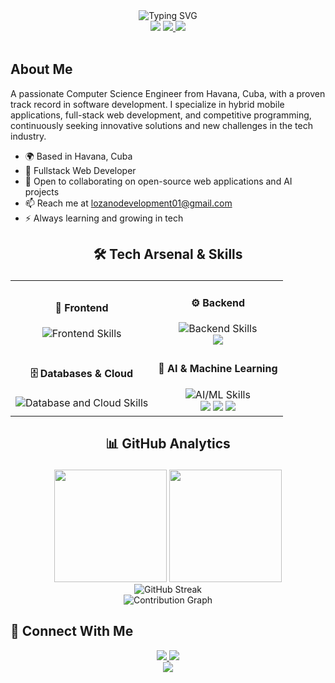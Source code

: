 <div align="center">
  <img src="https://readme-typing-svg.demolab.com?font=Fira+Code&weight=600&size=28&duration=4000&pause=1000&color=FF4949&center=true&vCenter=true&random=false&width=435&lines=Hi%2C+I'm+Daniel+Lozano+%F0%9F%91%8B;Fullstack+Developer;AI+Enthusiast" alt="Typing SVG" />
</div>

<div align="center">
  <img src="https://img.shields.io/badge/Based_in-Havana,_Cuba-FF4949?style=for-the-badge&logo=google-maps&logoColor=white" />
  <a href="mailto:lozanodevelopment01@gmail.com">
    <img src="https://img.shields.io/badge/Contact_Me-Email-FF4949?style=for-the-badge&logo=gmail&logoColor=white" />
  </a>
  <a href="https://github.com/daniellg01">
    <img src="https://img.shields.io/github/followers/daniellg01?logo=github&style=for-the-badge&color=FF4949&labelColor=1c1917" />
  </a>
</div>

<br/>

## About Me

A passionate Computer Science Engineer from Havana, Cuba, with a proven track record in software development. I specialize in hybrid mobile applications, full-stack web development, and competitive programming, continuously seeking innovative solutions and new challenges in the tech industry.

- 🌍 Based in Havana, Cuba
- 💼 Fullstack Web Developer
- 🤝 Open to collaborating on open-source web applications and AI projects
- 📫 Reach me at [lozanodevelopment01@gmail.com](mailto:lozanodevelopment01@gmail.com)
- ⚡ Always learning and growing in tech

## <p align="center">🛠️ Tech Arsenal & Skills</p>
<div align="center">

<table width="100%">
  <tr>
    <td align="center">
      <h4>🎨 Frontend</h4>
      <img src="https://skillicons.dev/icons?i=react,angular,vue,ts,js,html,css,tailwind,sass&perline=5&theme=dark" alt="Frontend Skills"/>
    </td>
    <td align="center">
      <h4>⚙️ Backend</h4>
      <img src="https://skillicons.dev/icons?i=nodejs,express,php,laravel,python&perline=5&theme=dark" alt="Backend Skills"/>
      <br>
      <img src="https://img.shields.io/badge/SugarCRM-E61718?style=for-the-badge&logo=sugarcrm&logoColor=white&theme=dark" />
    </td>
  </tr>
  <tr>
    <td align="center">
      <h4>🗄️ Databases & Cloud</h4>
      <img src="https://skillicons.dev/icons?i=mysql,postgres,mongodb,firebase,gcp,docker,redis&perline=4&theme=dark" alt="Database and Cloud Skills"/>
    </td>
    <td align="center">
      <h4>🤖 AI & Machine Learning</h4>
      <img src="https://skillicons.dev/icons?i=tensorflow,pytorch,opencv&perline=3&theme=dark" alt="AI/ML Skills"/>
      <br>
      <img src="https://img.shields.io/badge/Scikit_Learn-F7931E?style=for-the-badge&logo=scikit-learn&logoColor=white&theme=dark" />
      <img src="https://img.shields.io/badge/Pandas-150458?style=for-the-badge&logo=pandas&logoColor=white&theme=dark" />
      <img src="https://img.shields.io/badge/NumPy-013243?style=for-the-badge&logo=numpy&logoColor=white&theme=dark" />
    </td>
  </tr>
</table>

</div>

## <p align="center">📊 GitHub Analytics</p>
<div align="center">
  <img height="180em" src="https://github-readme-stats.vercel.app/api?username=daniellg01&show_icons=true&theme=tokyonight&include_all_commits=true&count_private=true&hide_border=true&bg_color=1A1B27&title_color=00BFFF&icon_color=00BFFF&text_color=c9d1d9"/>
  <img height="180em" src="https://github-readme-stats.vercel.app/api/top-langs/?username=daniellg01&layout=compact&langs_count=8&theme=tokyonight&hide_border=true&bg_color=1A1B27&title_color=00BFFF&text_color=c9d1d9"/>
</div>
<div align="center">
  <img src="https://github-readme-streak-stats.herokuapp.com/?user=daniellg01&theme=tokyonight&hide_border=true&background=1A1B27&stroke=00BFFF&ring=00BFFF&fire=00BFFF&currStreakLabel=00BFFF" alt="GitHub Streak"/>
</div>
<div align="center">
  <img src="https://github-readme-activity-graph.vercel.app/graph?username=daniellg01&custom_title=Contribution%20Graph&bg_color=1A1B27&color=c9d1d9&line=00BFFF&point=ffffff&area_color=00BFFF&area=true&hide_border=true&theme=tokyo-night" alt="Contribution Graph"/>
</div>

## 🤝 Connect With Me

<div align="center">
  <a href="https://github.com/daniellg01">
    <img src="https://img.shields.io/badge/GitHub-181717?style=for-the-badge&logo=github&logoColor=white" />
  </a>
  <a href="mailto:lozanodevelopment01@gmail.com">
    <img src="https://img.shields.io/badge/Email-D14836?style=for-the-badge&logo=gmail&logoColor=white" />
  </a>
</div>

<div align="center">
  <img src="https://komarev.com/ghpvc/?username=daniellg01&color=FF4949&style=flat-square&label=Profile+Views" />
</div>
